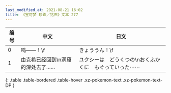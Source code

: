 ```yaml
---
last_modified_at: 2021-08-21 16:02
title: 《宝可梦 珍珠／钻石》文本 277
---
```

| 编号 | 中文 | 日文 |
| ---- | ---- | ---- |
| 0 | 呜——！\f | きょううん！\f |
| 1 | 由克希已经回到\n洞窟的深处去了…… | ユクシーは　どうくつの\nおくふかくに　もぐっていった⋯⋯ |
{: .table .table-bordered .table-hover .xz-pokemon-text .xz-pokemon-text-DP }